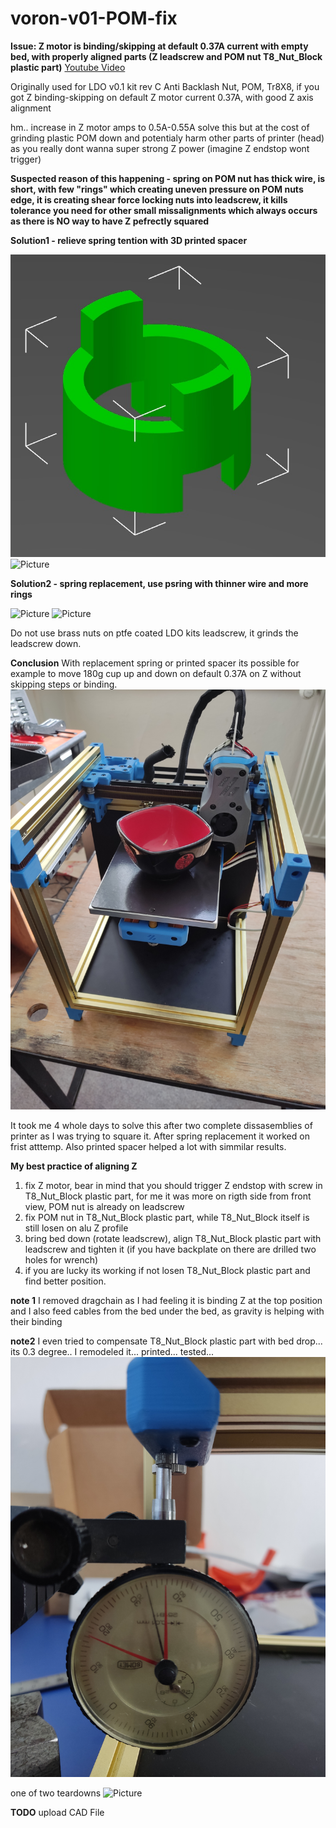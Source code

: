 # voron-v01-POM-fix
**Issue: Z motor is binding/skipping at default 0.37A current with empty bed, with properly aligned parts (Z leadscrew and  POM nut T8_Nut_Block plastic part)**
[Youtube Video](https://youtu.be/tI24zk7298Q )

Originally used for LDO v0.1 kit rev C Anti Backlash Nut, POM, Tr8X8, if you got Z binding-skipping on default Z motor current 0.37A, with good Z axis alignment

hm.. increase in Z motor amps to 0.5A-0.55A solve this but at the cost of grinding plastic POM down and potentialy harm other parts of printer (head) as you really dont wanna super strong Z power (imagine Z endstop wont trigger)

**Suspected reason of this happening - spring on POM nut has thick wire, is short, with few "rings" which creating uneven pressure on POM nuts edge, it is creating shear force locking nuts into leadscrew, it kills tolerance you need for other small missalignments which always occurs as there is NO way to have Z pefrectly squared**

**Solution1 - relieve spring tention with 3D printed spacer**

![Picture](pictures/spacer_model.jpg)
![Picture](pictures/POM_with_spacer.jpg) 

**Solution2 - spring replacement, use psring with thinner wire and more rings**

![Picture](pictures/POM_spring_variations.jpg)
![Picture](pictures/POM_with_replacement_spring.jpg)

Do not use brass nuts on ptfe coated LDO kits leadscrew, it grinds the leadscrew down.

**Conclusion**
With replacement spring or printed spacer its possible for example to move 180g cup up and down on default 0.37A on Z without skipping steps or binding.
![Picture](pictures/180g_cup.jpg)

It took me 4 whole days to solve this after two complete dissasemblies of printer as I was trying to square it. After spring replacement it worked on frist atttemp. Also printed spacer helped a lot with simmilar results.

**My best practice of aligning Z**
1. fix Z motor, bear in mind that you should trigger Z endstop with screw in T8_Nut_Block plastic part, for me it was more on rigth side from front view, POM nut is already on leadscrew
2. fix POM nut in T8_Nut_Block plastic part, while T8_Nut_Block itself is still losen on alu Z profile
3. bring bed down (rotate leadscrew), align T8_Nut_Block plastic part with leadscrew and tighten it (if you have backplate on there are drilled two holes for wrench)
4. if you are lucky its working if not losen T8_Nut_Block plastic part and find better position.

**note 1**
I removed dragchain as I had feeling it is binding Z at the top position and I also feed cables from the bed under the bed, as gravity is helping with their binding

**note2**
I even tried to compensate T8_Nut_Block plastic part with bed drop... its 0.3 degree.. I remodeled it... printed... tested...
![Picture](pictures/desperate_attemp.jpg)

one of two teardowns
![Picture](pictures/teardown.jpg )

**TODO**
upload CAD File
